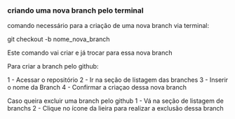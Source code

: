 ### criando uma nova branch pelo terminal

comando necessário para a criação de uma nova branch via terminal:

git checkout -b nome_nova_branch

Este comando vai criar e já trocar para essa nova branch

Para criar a branch pelo github:

1 - Acessar o repositório
2 - Ir na seção de listagem das branches
3 - Inserir o nome da Branch
4 - Confirmar a criaçao dessa nova branch


Caso queira excluir uma branch pelo github
1 - Vá na seção de listagem de branchs
2 - Clique no ícone da lieira para realizar a exclusão dessa branch